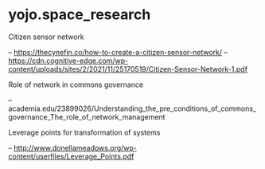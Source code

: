 # yojo.space_research

Citizen sensor network

– https://thecynefin.co/how-to-create-a-citizen-sensor-network/
– https://cdn.cognitive-edge.com/wp-content/uploads/sites/2/2021/11/25170519/Citizen-Sensor-Network-1.pdf

Role of network in commons governance

– academia.edu/23899026/Understanding_the_pre_conditions_of_commons_governance_The_role_of_network_management

Leverage points for transformation of systems

– http://www.donellameadows.org/wp-content/userfiles/Leverage_Points.pdf
